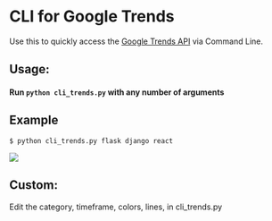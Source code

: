 # CLI for Google Trends

Use this to quickly access the [Google Trends API](https://trends.google.com/trends/) via Command Line.

## Usage:

<!-- todo: installation -->

#### Run `python cli_trends.py` with any number of arguments

## Example

```$ python cli_trends.py flask django react```

![](https://i.imgur.com/JzzNAZU.png)

## Custom:
Edit the category, timeframe, colors, lines, in cli_trends.py
